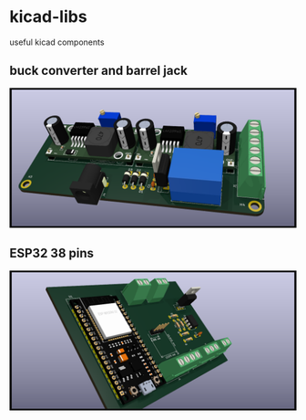 # kicad-libs

useful kicad components

## buck converter and barrel jack

![power_supply](resources/power_supply_PCB_v1.0.png)

## ESP32 38 pins

![esp32](resources/apresentacao_PCB.png)